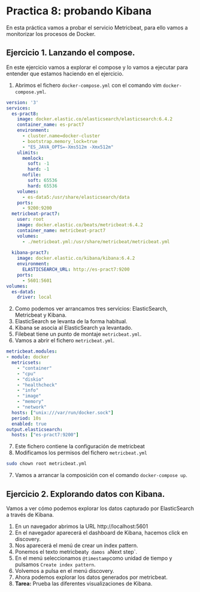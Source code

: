 # Practica 8: probando Kibana

En esta práctica vamos a probar el servicio Metricbeat, para ello vamos a monitorizar los procesos de Docker.

## Ejercicio 1. Lanzando el compose.

En este ejercicio vamos a explorar el compose y lo vamos a ejecutar para entender que estamos haciendo en el ejercicio.

1. Abrimos el fichero `docker-compose.yml` con el comando vim `docker-compose.yml`.

```yaml
version: '3'
services:
  es-pract8:
    image: docker.elastic.co/elasticsearch/elasticsearch:6.4.2
    container_name: es-pract7
    environment:
      - cluster.name=docker-cluster
      - bootstrap.memory_lock=true
      - "ES_JAVA_OPTS=-Xms512m -Xmx512m"
    ulimits:
      memlock:
        soft: -1
        hard: -1
      nofile:
        soft: 65536
        hard: 65536
    volumes:
      - es-data5:/usr/share/elasticsearch/data
    ports:
      - 9200:9200
  metricbeat-pract7:
    user: root
    image: docker.elastic.co/beats/metricbeat:6.4.2
    container_name: metricbeat-pract7
    volumes:
      - ./metricbeat.yml:/usr/share/metricbeat/metricbeat.yml
      
  kibana-pract7:
    image: docker.elastic.co/kibana/kibana:6.4.2
    environment:
      ELASTICSEARCH_URL: http://es-pract7:9200
    ports:
      - 5601:5601
volumes:
  es-data5:
    driver: local
```

2. Como podemos ver arrancamos tres servicios: ElasticSearch, Metricbeat y Kibana.
3. ElasticSearch se levanta de la forma habitual.
4. Kibana se asocia al ElasticSearch ya levantado.
5. Filebeat tiene un punto de montaje `metricbeat.yml`.
6. Vamos a abrir el fichero `metricbeat.yml`.

```yaml
metricbeat.modules:
- module: docker
  metricsets:
    - "container"
    - "cpu"
    - "diskio"
    - "healthcheck"
    - "info"
    - "image"
    - "memory"
    - "network"
  hosts: ["unix:///var/run/docker.sock"]
  period: 10s
  enabled: true
output.elasticsearch:
  hosts: ["es-pract7:9200"]
```

7. Este fichero contiene la configuración de metricbeat
8. Modificamos los permisos del fichero `metricbeat.yml` 

```bash
sudo chown root metricbeat.yml
```

7. Vamos a arrancar la composición con el comando `docker-compose up`.

## Ejercicio 2. Explorando datos con Kibana.

Vamos a ver cómo podemos explorar los datos capturado por ElasticSearch a través de Kibana.

1. En un navegador abrimos la URL http://localhost:5601
2. En el navegador aparecerá el dashboard de Kibana, hacemos click en discovery.
3. Nos aparecerá el menú de crear un índex pattern.
4. Ponemos el texto metricbeat` y damos a `Next step`.
5. En el menú seleccionamos `@timestamp`como unidad de tiempo y pulsamos `Create index pattern`.
6. Volvemos a pulsa en el menú discovery.
7. Ahora podemos explorar los datos generados por metricbeat.
8. **Tarea:** Prueba las diferentes visualizaciones de Kibana.